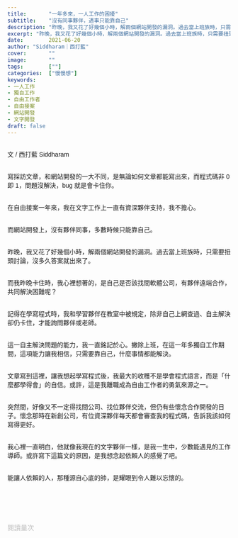 ```yaml
---
title:       "一年多來，一人工作的困擾"
subtitle:    "沒有同事夥伴，遇事只能靠自己"
description: "昨晚，我又花了好幾個小時，解兩個網站開發的漏洞。過去當上班族時，只需要扭頭一問，答案就出來了..."
excerpt: "昨晚，我又花了好幾個小時，解兩個網站開發的漏洞。過去當上班族時，只需要扭頭一問，答案就出來了..."
date:        2021-06-20
author: "Siddharam｜西打藍"
cover:       ""
image:       ""
tags:        [""]
categories:  ["慢慢想"]
keywords:
- 一人工作
- 獨自工作
- 自由工作者
- 自由接案
- 網站開發
- 文字開發
draft: false
---
```


<article style="font-family: 'Noto Sans TC', '微軟正黑體', sans-serif; font-weight: 300;">

<br>文 / 西打藍 Siddharam<br><br>

寫採訪文章，和網站開發的一大不同，是無論如何文章都能寫出來，而程式碼非 0 即 1，問題沒解決，bug 就是會卡住你。<br><br>

在自由接案一年來，我在文字工作上一直有資深夥伴支持，我不擔心。<br><br>

而網站開發上，沒有夥伴同事，多數時候只能靠自己。<br><br>

昨晚，我又花了好幾個小時，解兩個網站開發的漏洞。過去當上班族時，只需要扭頭討論，沒多久答案就出來了。<br><br>

而我昨晚卡住時，我心裡想著的，是自己是否該找間軟體公司，有夥伴遠端合作，共同解決困難呢？<br><br>

記得在學寫程式時，我和學習夥伴在教室中被規定，除非自己上網查過、自主解決卻仍卡住，才能詢問夥伴或老師。<br><br>

這一自主解決問題的能力，我一直銘記於心。撇除上班，在這一年多獨自工作期間，這項能力讓我相信，只需要靠自己，什麼事情都能解決。<br><br>

文章寫到這裡，讓我想起學寫程式後，我最大的收穫不是學會程式語言，而是「什麼都學得會」的自信。或許，這是我離職成為自由工作者的勇氣來源之一。<br><br>

突然間，好像又不一定得找間公司、找位夥伴交流，但仍有些懷念合作開發的日子。懷念那時在新創公司，有位資深夥伴每天都會審查我的程式碼，告訴我該如何寫得更好。<br><br>

我心裡一直明白，他就像我現在的文字夥伴一樣，是我一生中，少數能遇見的工作導師。或許寫下這篇文的原因，是我想念起依賴人的感覺了吧。<br><br>

能讓人依賴的人，那種源自心底的帥，是耀眼到令人難以忘懷的。<br><br>




<br><br><br>

</article>

<div style="color: #bfbfbf; font-size: 15px;" id="busuanzi_container_page_pv">
  閱讀量<span id="busuanzi_value_page_pv"></span>次
</div>

<script src="../../js/post.js"></script>





